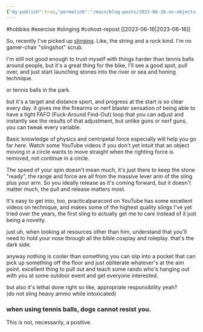 ```yaml
---
{"dg-publish":true,"permalink":"/main/blog-posts/2023-06-16-on-objects-of-moderate-mass-and-the-slinging-thereof/","noteIcon":"","created":"2023-08-09T14:59:10.541-04:00","updated":"2023-10-06T22:48:34.336-04:00"}
---
```



#hobbies #exercise #slinging #cohost-repost
[[2023-06-16\|2023-06-16]]

So, recently I've picked up [slinging](https://en.wikipedia.org/wiki/Sling_%28weapon%29?wprov=sfla1). Like, the string and a rock kind. I'm no gamer-chair "slingshot" scrub.

I'm still not good enough to trust myself with things harder than tennis balls around people, but it's a great thing for the bike, I'll see a good spot, pull over, and just start launching stones into the river or sea and honing technique.

or tennis balls in the park.

but it's a target and distance sport, and progress at the start is so clear every day. it gives me the firearms or nerf blaster sensation of being able to have a tight FAFO (Fuck-Around Find-Out) loop that you can adjust and instantly see the results of that adjustment, but unlike guns or nerf guns, you can tweak every variable.

Basic knowledge of physics and centripetal force especially will help you go far here. Watch some YouTube videos if you don't yet intuit that an object moving in a circle wants to move straight when the righting force is removed, not continue in a circle.

The speed of your spin doesn't mean much, it's just there to keep the stone "ready", the range and force are all from the massive lever arm of the sling plus your arm. So you ideally release as it's coming forward, but it doesn't matter much, the pull and release matters most.

It's easy to get into, too, practicalparacord on YouTube has some excellent videos on technique, and makes some of the highest quality slings I've yet tried over the years, the first sling to actually get me to care instead of it just being a novelty.

just uh, when looking at resources other than him, understand that you'll need to hold your nose through all the bible cosplay and roleplay. that's the dark side.

anyway nothing is cooler than something you can slip into a pocket that can pick up something off the floor and just obliterate whatever's at the aim point. excellent thing to pull out and teach some rando who's hanging out with you at some outdoor event and get everyone interested.

but also it's lethal done right so like, appropriate responsibility yeah?  
(do not sling heavy ammo while intoxicated)

### when using tennis balls, dogs cannot resist you.

This is not, necessarily, a positive.